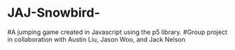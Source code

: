 # JAJ-Snowbird-
#A jumping game created in Javascript using the p5 library. 
#Group project in collaboration with Austin Liu, Jason Woo, and Jack Nelson 
